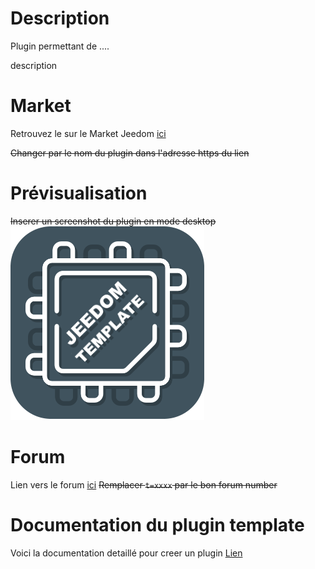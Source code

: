 # Description

Plugin permettant de ....

description

# Market

Retrouvez le sur le Market Jeedom [ici](https://www.jeedom.com/market/index.php?v=d&p=market&type=plugin&&name=<Plugin>)

~~Changer <Plugin> par le nom du plugin dans l'adresse https du lien~~

# Prévisualisation

~~Inserer un screenshot du plugin en mode desktop~~
![scrennshot1](../images/template_icon.png)

# Forum

Lien vers le forum [ici](https://www.jeedom.com/forum/viewtopic.php?t=xxxx)
~~Remplacer `t=xxxx` par le bon forum number~~

# Documentation du plugin template
Voici la documentation detaillé pour creer un plugin [Lien](index-template.md)
